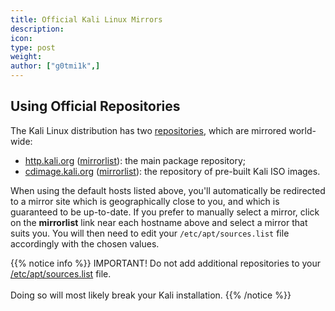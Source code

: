 ```yaml
---
title: Official Kali Linux Mirrors
description:
icon:
type: post
weight:
author: ["g0tmi1k",]
---
```


## Using Official Repositories

The Kali Linux distribution has two [repositories](/docs/general-use/kali-linux-sources-list-repositories/), which are mirrored world-wide:

- [http.kali.org](http://http.kali.org/) ([mirrorlist](http://http.kali.org/README.mirrorlist)): the main package repository;
- [cdimage.kali.org](http://cdimage.kali.org/) ([mirrorlist](http://cdimage.kali.org/README.mirrorlist)): the repository of pre-built Kali ISO images.

When using the default hosts listed above, you'll automatically be redirected to a mirror site which is geographically close to you, and which is guaranteed to be up-to-date. If you prefer to manually select a mirror, click on the **mirrorlist** link near each hostname above and select a mirror that suits you. You will then need to edit your `/etc/apt/sources.list` file accordingly with the chosen values.

{{% notice info %}}
IMPORTANT! Do not add additional repositories to your <a href="/docs/general-use/kali-linux-sources-list-repositories/"/>/etc/apt/sources.list</a> file.<br />
<br />
Doing so will most likely break your Kali installation.
{{% /notice %}}
